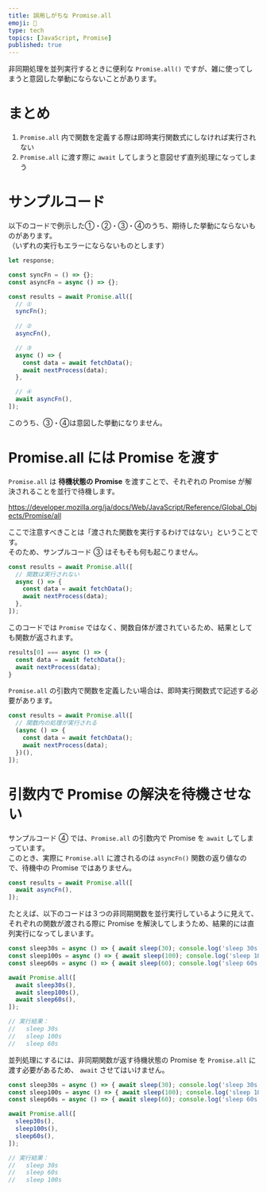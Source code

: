 ```yaml
---
title: 誤用しがちな Promise.all
emoji: 🍬
type: tech
topics: [JavaScript, Promise]
published: true
---
```


非同期処理を並列実行するときに便利な `Promise.all()` ですが、雑に使ってしまうと意図した挙動にならないことがあります。

# まとめ

1. `Promise.all` 内で関数を定義する際は即時実行関数式にしなければ実行されない
2. `Promise.all` に渡す際に `await` してしまうと意図せず直列処理になってしまう

# サンプルコード

以下のコードで例示した①・②・③・④のうち、期待した挙動にならないものがあります。  
（いずれの実行もエラーにならないものとします）

```ts
let response;

const syncFn = () => {};
const asyncFn = async () => {};

const results = await Promise.all([
  // ①
  syncFn();
  
  // ②
  asyncFn(),

  // ③
  async () => {
    const data = await fetchData();
    await nextProcess(data);
  },

  // ④
  await asyncFn(),
]);
```

このうち、③・④は意図した挙動になりません。

# Promise.all には Promise を渡す

`Promise.all` は **待機状態の Promise** を渡すことで、それぞれの Promise が解決されることを並行で待機します。

https://developer.mozilla.org/ja/docs/Web/JavaScript/Reference/Global_Objects/Promise/all

ここで注意すべきことは「渡された関数を実行するわけではない」ということです。  
そのため、サンプルコード ③ はそもそも何も起こりません。

```ts
const results = await Promise.all([
  // 関数は実行されない
  async () => {
    const data = await fetchData();
    await nextProcess(data);
  },
]);
```

このコードでは `Promise` ではなく、関数自体が渡されているため、結果としても関数が返されます。

```ts
results[0] === async () => {
  const data = await fetchData();
  await nextProcess(data);
}
```

`Promise.all` の引数内で関数を定義したい場合は、即時実行関数式で記述する必要があります。

```ts
const results = await Promise.all([
  // 関数内の処理が実行される
  (async () => {
    const data = await fetchData();
    await nextProcess(data);
  })(),
]);
```

# 引数内で Promise の解決を待機させない

サンプルコード ④ では、`Promise.all` の引数内で Promise を `await` してしまっています。  
このとき、実際に `Promise.all` に渡されるのは `asyncFn()` 関数の返り値なので、待機中の Promise ではありません。

```ts
const results = await Promise.all([
  await asyncFn(),
]);
```

たとえば、以下のコードは３つの非同期関数を並行実行しているように見えて、それぞれの関数が渡される際に Promise を解決してしまうため、結果的には直列実行になってしまいます。

```ts
const sleep30s = async () => { await sleep(30); console.log('sleep 30s'); };
const sleep100s = async () => { await sleep(100); console.log('sleep 100s'); };
const sleep60s = async () => { await sleep(60); console.log('sleep 60s'); };

await Promise.all([
  await sleep30s(),
  await sleep100s(),
  await sleep60s(),
]);

// 実行結果：
//   sleep 30s
//   sleep 100s
//   sleep 60s
```

並列処理にするには、非同期関数が返す待機状態の Promise を `Promise.all` に渡す必要があるため、 `await` させてはいけません。

```ts
const sleep30s = async () => { await sleep(30); console.log('sleep 30s'); };
const sleep100s = async () => { await sleep(100); console.log('sleep 100s'); };
const sleep60s = async () => { await sleep(60); console.log('sleep 60s'); };

await Promise.all([
  sleep30s(),
  sleep100s(),
  sleep60s(),
]);

// 実行結果：
//   sleep 30s
//   sleep 60s
//   sleep 100s
```
